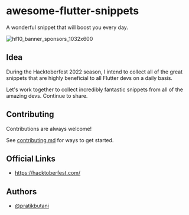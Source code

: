 # awesome-flutter-snippets
A wonderful snippet that will boost you every day.

![hf10_banner_sponsors_1032x600](https://github.com/pratikbutani/awesome-flutter-snippets/assets/3306366/d12ddfc4-fd32-4ccd-8eaf-1cb9034f92b4)

## Idea

During the Hacktoberfest 2022 season, I intend to collect all of the great snippets that are highly beneficial to all Flutter devs on a daily basis. 

Let's work together to collect incredibly fantastic snippets from all of the amazing devs. Continue to share.

## Contributing

Contributions are always welcome!

See [contributing.md](https://github.com/pratikbutani/awesome-flutter-snippets/blob/main/contributing.md) for ways to get started.


## Official Links
- https://hacktoberfest.com/

## Authors

- [@pratikbutani](https://www.github.com/pratikbutani)
